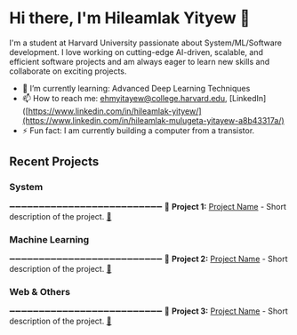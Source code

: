 # Hi there, I'm Hileamlak Yityew 👋

I'm a student at Harvard University passionate about System/ML/Software development. I love working on cutting-edge AI-driven, scalable, and efficient software projects and am always eager to learn new skills and collaborate on exciting projects.

- 🌱 I’m currently learning: Advanced Deep Learning Techniques
- 📫 How to reach me: ehmyitayew@college.harvard.edu, [LinkedIn]([https://www.linkedin.com/in/hileamlak-yityew/](https://www.linkedin.com/in/hileamlak-mulugeta-yitayew-a8b43317a/)
- ⚡ Fun fact: I am currently building a computer from a transistor.

## Recent Projects

### System
➖➖➖➖➖➖➖➖➖➖➖➖➖➖➖➖➖➖➖➖➖➖➖➖➖➖
🔘 **Project 1:** [Project Name](https://github.com/username/project1) - Short description of the project. [🔗](https://github.com/username/project1)

### Machine Learning
➖➖➖➖➖➖➖➖➖➖➖➖➖➖➖➖➖➖➖➖➖➖➖➖➖➖
🔘 **Project 2:** [Project Name](https://github.com/username/project2) - Short description of the project. [🔗](https://github.com/username/project2)

### Web & Others
➖➖➖➖➖➖➖➖➖➖➖➖➖➖➖➖➖➖➖➖➖➖➖➖➖➖
🔘 **Project 3:** [Project Name](https://github.com/username/project3) - Short description of the project. [🔗](https://github.com/username/project3)
